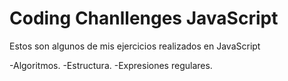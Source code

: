 # Coding Chanllenges JavaScript

Estos son algunos de mis ejercicios realizados en JavaScript

-Algoritmos.
-Estructura.
-Expresiones regulares.

